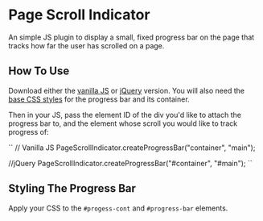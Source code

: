 # Page Scroll Indicator

An simple JS plugin to display a small, fixed progress bar on the page that
tracks how far the user has scrolled on a page.

## How To Use

Download either the [vanilla JS](js/vanilla/page_scroll_indicator.js) or [jQuery](js/jquery/page_scroll_indicator.js) version. You will also need the [base CSS styles](css/progress_bar.css) for the progress bar and its container.

Then in your JS, pass the element ID of the div you'd like to attach the progress bar to, and the element whose scroll you would like to track progress of:

``
  // Vanilla JS
  PageScrollIndicator.createProgressBar("container", "main");
  
  //jQuery
  PageScrollIndicator.createProgressBar("#container", "#main");
``

## Styling The Progress Bar

Apply your CSS to the `#progess-cont` and `#progress-bar` elements.
